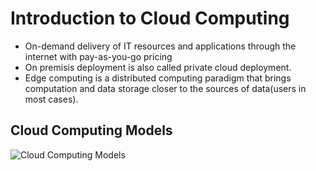 # Introduction to Cloud Computing

- On-demand delivery of IT resources and applications through the internet with pay-as-you-go pricing
- On premisis deployment is also called private cloud deployment.
- Edge computing is a distributed computing paradigm that brings computation and data storage closer to the sources of data(users in most cases).

## Cloud Computing Models

![Cloud Computing Models]("./../../Assets/Cloud-Computing-Models.png")


